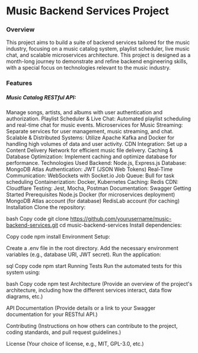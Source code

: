 # Music Backend Services Project

### Overview
This project aims to build a suite of backend services tailored for the music industry, focusing on a music catalog system, playlist scheduler, live music chat, and scalable microservices architecture. This project is designed as a month-long journey to demonstrate and refine backend engineering skills, with a special focus on technologies relevant to the music industry.

### Features
##### Music Catalog RESTful API: 
Manage songs, artists, and albums with user authentication and authorization.
Playlist Scheduler & Live Chat: Automated playlist scheduling and real-time chat for music events.
Microservices for Music Streaming: Separate services for user management, music streaming, and chat.
Scalable & Distributed Systems: Utilize Apache Kafka and Docker for handling high volumes of data and user activity.
CDN Integration: Set up a Content Delivery Network for efficient music file delivery.
Caching & Database Optimization: Implement caching and optimize database for performance.
Technologies Used
Backend: Node.js, Express.js
Database: MongoDB Atlas
Authentication: JWT (JSON Web Tokens)
Real-Time Communication: WebSockets with Socket.io
Job Queue: Bull for task scheduling
Containerization: Docker, Kubernetes
Caching: Redis
CDN: Cloudflare
Testing: Jest, Mocha, Postman
Documentation: Swagger
Getting Started
Prerequisites
Node.js
Docker (for microservices deployment)
MongoDB Atlas account (for database)
RedisLab account (for caching)
Installation
Clone the repository:

bash
Copy code
git clone https://github.com/yourusername/music-backend-services.git
cd music-backend-services
Install dependencies:

Copy code
npm install
Environment Setup:

Create a .env file in the root directory.
Add the necessary environment variables (e.g., database URI, JWT secret).
Run the application:

sql
Copy code
npm start
Running Tests
Run the automated tests for this system using:

bash
Copy code
npm test
Architecture
(Provide an overview of the project's architecture, including how the different services interact, data flow diagrams, etc.)

API Documentation
(Provide details or a link to your Swagger documentation for your RESTful API.)

Contributing
(Instructions on how others can contribute to the project, coding standards, and pull request guidelines.)

License
(Your choice of license, e.g., MIT, GPL-3.0, etc.)
